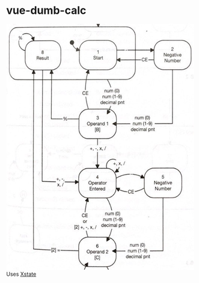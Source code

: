 # vue-dumb-calc
![ image of state chart for calculator ](https://raw.githubusercontent.com/gearoffortune/vue-dumb-calc/master/statemachine.jpg)
Uses [Xstate](xstate.js.org)